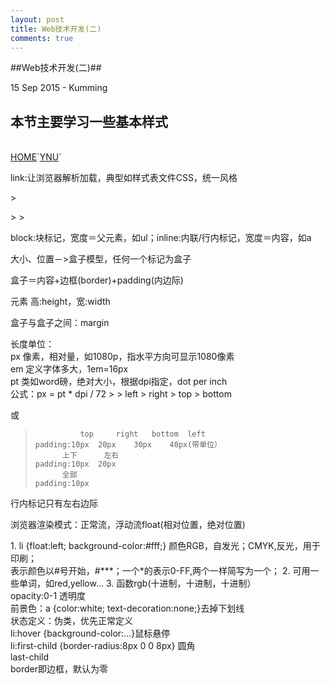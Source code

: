 ```yaml
---
layout: post
title: Web技术开发(二)
comments: true
---
```

##Web技术开发(二)##
<p class="meta">15 Sep 2015 - Kumming</p>
<h2>本节主要学习一些基本样式</h2><br/>
<a href="Web技术开发二.html">HOME</a>`<a href="Web技术开发二.html">YNU</a>`
<p>link:让浏览器解析加载，典型如样式表文件CSS，统一风格</p>
>     <p>
>     <style>
>     	<!--声明一个样式表-->
>     	ul {list-style-type:none;}
>     	li {float:left}
>     </style>
>     </p>
<p>block:块标记，宽度＝父元素，如ul；inline:内联/行内标记，宽度＝内容，如a</p>
<p>大小、位置－>盒子模型，任何一个标记为盒子</P>
<p>盒子＝内容+边框(border)+padding(内边际)</p>
<p>元素 高:height，宽:width</p>
<p>盒子与盒子之间：margin</p>
<p>
长度单位：<br/>
px 像素，相对量，如1080p，指水平方向可显示1080像素<br/>
em 定义字体多大，1em=16px<br/>
pt 类如word磅，绝对大小，根据dpi指定，dot per inch <br/>
公式：px = pt * dpi / 72
>     <padding>
>     	left
>     	right
>     	top 
>     	bottom
 	
或
>    		 	top  	right	bottom	left
>     padding:10px	20px	30px	40px(带单位）
>     		上下		左右
>     padding:10px 	20px
>     		全部
>     padding:10px

<p>行内标记只有左右边际</p>
<p>浏览器渲染模式：正常流，浮动流float(相对位置，绝对位置)</p>
1. li {float:left; background-color:#fff;} 颜色RGB，自发光；CMYK,反光，用于印刷；<br>表示颜色以#号开始，#***；一个*的表示0-FF,两个一样简写为一个；
2. 可用一些单词，如red,yellow...
3. 函数rgb(十进制，十进制，十进制）
<br/>opacity:0-1 透明度
<br/>前景色：a {color:white; text-decoration:none;}去掉下划线
<br/>状态定义：伪类，优先正常定义
<br/>li:hover {background-color:...}鼠标悬停
<br/>li:first-child {border-radius:8px 0 0 8px} 圆角
<br/>   last-child
<br/>border即边框，默认为零


